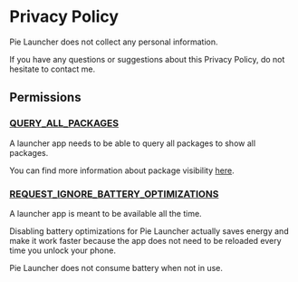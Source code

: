 # Privacy Policy

Pie Launcher does not collect any personal information.

If you have any questions or suggestions about this Privacy Policy, do not
hesitate to contact me.

## Permissions

### [QUERY_ALL_PACKAGES](https://developer.android.com/reference/android/Manifest.permission#QUERY_ALL_PACKAGES)

A launcher app needs to be able to query all packages to show all packages.

You can find more information about package visibility
[here](https://developer.android.com/training/basics/intents/package-visibility#all-apps).

### [REQUEST_IGNORE_BATTERY_OPTIMIZATIONS](https://developer.android.com/reference/android/Manifest.permission#REQUEST_IGNORE_BATTERY_OPTIMIZATIONS)

A launcher app is meant to be available all the time.

Disabling battery optimizations for Pie Launcher actually saves energy
and make it work faster because the app does not need to be reloaded every
time you unlock your phone.

Pie Launcher does not consume battery when not in use.
